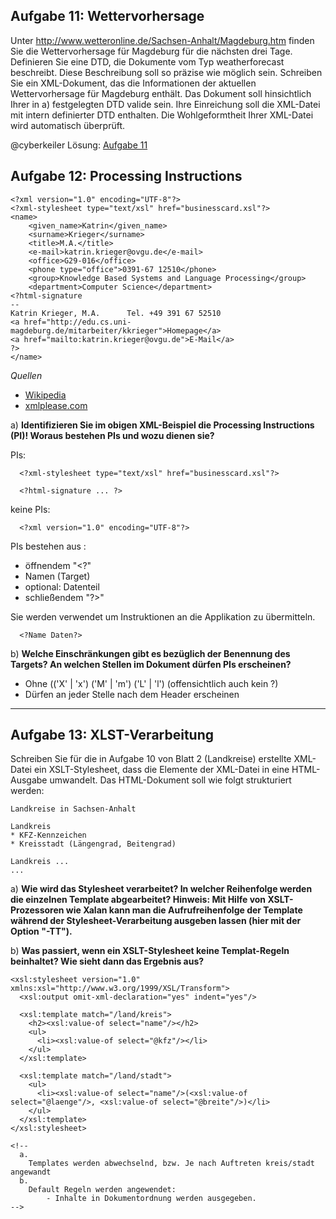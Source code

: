 ## Aufgabe 11: Wettervorhersage
Unter http://www.wetteronline.de/Sachsen-Anhalt/Magdeburg.htm finden Sie die Wettervorhersage für Magdeburg für die nächsten drei Tage.
Definieren Sie eine DTD, die Dokumente vom Typ weatherforecast beschreibt. Diese Beschreibung soll so präzise wie möglich sein.
Schreiben Sie ein XML-Dokument, das die Informationen der aktuellen Wettervorhersage für Magdeburg enthält. Das Dokument soll hinsichtlich Ihrer in a) festgelegten DTD valide sein.
Ihre Einreichung soll die XML-Datei mit intern definierter DTD enthalten. Die Wohlgeformtheit Ihrer XML-Datei wird automatisch überprüft.

@cyberkeiler Lösung:
[Aufgabe 11](Aufgabe11.xml)

## Aufgabe 12: Processing Instructions

```
<?xml version="1.0" encoding="UTF-8"?>
<?xml-stylesheet type="text/xsl" href="businesscard.xsl"?>
<name>
	<given_name>Katrin</given_name>
	<surname>Krieger</surname>
	<title>M.A.</title>
	<e-mail>katrin.krieger@ovgu.de</e-mail>
	<office>G29-016</office>
	<phone type="office">0391-67 12510</phone>
	<group>Knowledge Based Systems and Language Processing</group>
	<department>Computer Science</department>
<?html-signature
--
Katrin Krieger, M.A.      Tel. +49 391 67 52510
<a href="http://edu.cs.uni-magdeburg.de/mitarbeiter/kkrieger">Homepage</a>
<a href="mailto:katrin.krieger@ovgu.de">E-Mail</a>
?>
</name>
```

*Quellen*
* [Wikipedia](https://de.wikipedia.org/wiki/Verarbeitungsanweisung)
* [xmlplease.com](http://www.xmlplease.com/xml/xmlname/pi)

a) **Identifizieren Sie im obigen XML-Beispiel die Processing Instructions (PI)! Woraus bestehen PIs und wozu dienen sie?**

PIs:
```
  <?xml-stylesheet type="text/xsl" href="businesscard.xsl"?>
```

```
  <?html-signature ... ?>
```

keine PIs:

```
  <?xml version="1.0" encoding="UTF-8"?>
```

PIs bestehen aus :
 * öffnendem "<?"
 * Namen (Target)
 * optional: Datenteil
 * schließendem "?>"

 Sie werden verwendet um Instruktionen an die Applikation zu übermitteln.

```
  <?Name Daten?>
```

b) **Welche Einschränkungen gibt es bezüglich der Benennung des Targets? An welchen Stellen im Dokument dürfen PIs erscheinen?**

 * Ohne (('X' | 'x') ('M' | 'm') ('L' | 'l') (offensichtlich auch kein ?)
 * Dürfen an jeder Stelle nach dem Header erscheinen

---
## Aufgabe 13: XLST-Verarbeitung
Schreiben Sie für die in Aufgabe 10 von Blatt 2 (Landkreise) erstellte XML-Datei ein XSLT-Stylesheet, dass die Elemente der XML-Datei in eine HTML-Ausgabe umwandelt. Das HTML-Dokument soll wie folgt strukturiert werden:


	Landkreise in Sachsen-Anhalt

	Landkreis
	* KFZ-Kennzeichen
	* Kreisstadt (Längengrad, Beitengrad)

	Landkreis ...
	...


a) **Wie wird das Stylesheet verarbeitet? In welcher Reihenfolge werden die einzelnen Template abgearbeitet?
Hinweis: Mit Hilfe von XSLT-Prozessoren wie Xalan kann man die Aufrufreihenfolge der Template während der Stylesheet-Verarbeitung ausgeben lassen (hier mit der Option "-TT").**

 b) **Was passiert, wenn ein XSLT-Stylesheet keine Templat-Regeln beinhaltet? Wie sieht dann das Ergebnis aus?**


	<xsl:stylesheet version="1.0"
	xmlns:xsl="http://www.w3.org/1999/XSL/Transform">
	  <xsl:output omit-xml-declaration="yes" indent="yes"/>

	  <xsl:template match="/land/kreis">
	    <h2><xsl:value-of select="name"/></h2>
	    <ul>
	      <li><xsl:value-of select="@kfz"/></li>
	    </ul>
	  </xsl:template>

	  <xsl:template match="/land/stadt">
	    <ul>
	      <li><xsl:value-of select="name"/>(<xsl:value-of
	select="@laenge"/>, <xsl:value-of select="@breite"/>)</li>
	    </ul>
	  </xsl:template>
	</xsl:stylesheet>

	<!--
	  a.
	    Templates werden abwechselnd, bzw. Je nach Auftreten kreis/stadt
	angewandt
	  b.
	    Default Regeln werden angewendet:
			- Inhalte in Dokumentordnung werden ausgegeben.
	-->
